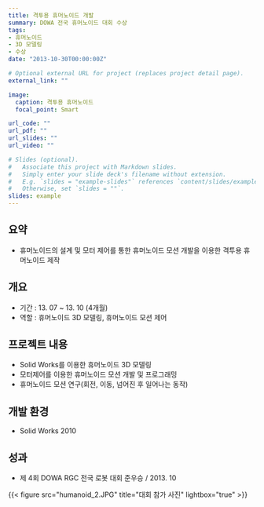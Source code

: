 ```yaml
---
title: 격투용 휴머노이드 개발
summary: DOWA 전국 휴머노이드 대회 수상
tags:
- 휴머노이드
- 3D 모델링
- 수상
date: "2013-10-30T00:00:00Z"

# Optional external URL for project (replaces project detail page).
external_link: ""

image:
  caption: 격투용 휴머노이드
  focal_point: Smart

url_code: ""
url_pdf: ""
url_slides: ""
url_video: ""

# Slides (optional).
#   Associate this project with Markdown slides.
#   Simply enter your slide deck's filename without extension.
#   E.g. `slides = "example-slides"` references `content/slides/example-slides.md`.
#   Otherwise, set `slides = ""`.
slides: example
---
```


##	요약
- 휴머노이드의 설계 및 모터 제어를 통한 휴머노이드 모션 개발을 이용한 격투용 휴머노이드 제작

##	개요
- 기간 : 13. 07 ~ 13. 10 (4개월)
- 역할 : 휴머노이드 3D 모델링, 휴머노이드 모션 제어

##	프로젝트 내용
- Solid Works를 이용한 휴머노이드 3D 모델링
- 모터제어를 이용한 휴머노이드 모션 개발 및 프로그래밍
- 휴머노이드 모션 연구(회전, 이동, 넘어진 후 일어나는 동작)

##	개발 환경
- Solid Works 2010

##	성과
- 제 4회 DOWA RGC 전국 로봇 대회 준우승 / 2013. 10

{{< figure src="humanoid_2.JPG" title="대회 참가 사진" lightbox="true" >}}